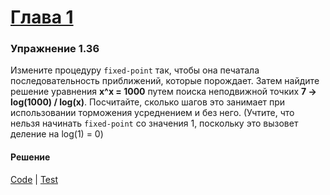 # [Глава 1](../index.md#Глава-1-Построение-абстракций-с-помощью-процедур)

### Упражнение 1.36
Измените процедуру `fixed-point` так, чтобы она печатала последовательность приближений, которые порождает. Затем найдите решение уравнения **x^x = 1000** путем поиска неподвижной точкиx **7 → log(1000) / log(x)**. Посчитайте, сколько шагов это занимает при использовании торможения усреднением и без него. (Учтите, что нельзя начинать `fixed-point` со значения 1, поскольку это вызовет деление на log(1) = 0)

#### Решение
[Code](../src/sicp/chapter01/1_36.clj) | [Test](../test/sicp/chapter01/1_36_test.clj)
